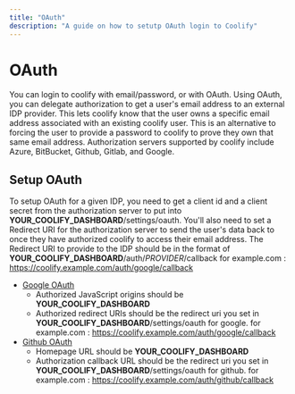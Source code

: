 ```yaml
---
title: "OAuth"
description: "A guide on how to setutp OAuth login to Coolify"
---
```


# OAuth
You can login to coolify with email/password, or with OAuth.
Using OAuth, you can delegate authorization to get a user's email address to an external IDP provider. This lets coolify know that the user owns a specific email address associated with an existing coolify user. This is an alternative to forcing the user to provide a password to coolify to prove they own that same email address. Authorization servers supported by coolify include Azure, BitBucket, Github, Gitlab, and Google.

## Setup OAuth

To setup OAuth for a given IDP, you need to get a client id and a client secret from the authorization server to put into **YOUR_COOLIFY_DASHBOARD**/settings/oauth.
You'll also need to set a Redirect URI for the authorization server to send the user's data back to once they have authorized coolify to access their email address.
The Redirect URI to provide to the IDP should be in the format of **YOUR_COOLIFY_DASHBOARD**/auth/*PROVIDER*/callback for example.com : https://coolify.example.com/auth/google/callback

- [Google OAuth](https://support.google.com/cloud/answer/6158849?hl=en)
  - Authorized JavaScript origins should be **YOUR_COOLIFY_DASHBOARD**
  - Authorized redirect URIs should be the redirect uri you set in **YOUR_COOLIFY_DASHBOARD**/settings/oauth for google. for example.com :   https://coolify.example.com/auth/google/callback
- [Github OAuth](https://docs.github.com/en/apps/oauth-apps/building-oauth-apps/creating-an-oauth-app)
  - Homepage URL should be **YOUR_COOLIFY_DASHBOARD**
  - Authorization callback URL should be the redirect uri you set in **YOUR_COOLIFY_DASHBOARD**/settings/oauth for github. for example.com : https://coolify.example.com/auth/github/callback